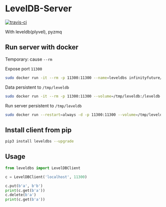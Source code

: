
# LevelDB-Server

[![travis-ci](https://travis-ci.org/infinityfuture/leveldb-server.svg?branch=master)](https://travis-ci.org/infinityfuture/leveldb-server)

With leveldb(plyvel), pyzmq

## Run server with docker

Temporary: cause `--rm`

Expose port `11300`

```sh
sudo docker run -it --rm -p 11300:11300 --name=leveldbs infinityfuture/leveldb-server
```

Data persistent to `/tmp/leveldb`

```sh
sudo docker run -it --rm -p 11300:11300 --volume=/tmp/leveldb:/leveldb --name=leveldbs infinityfuture/leveldb-server
```

Run server persistent to `/tmp/leveldb`

```sh
sudo docker run --restart=always -d -p 11300:11300 --volume=/tmp/leveldb:/leveldb --name=leveldbs infinityfuture/leveldb-server
```

## Install client from pip

```sh
pip3 install leveldbs --upgrade
```

## Usage

```python
from leveldbs import LevelDBClient

c = LevelDBClient('localhost', 11300)

c.put(b'a', b'b')
print(c.get(b'a'))
c.delete(b'a')
print(c.get(b'a'))
```
